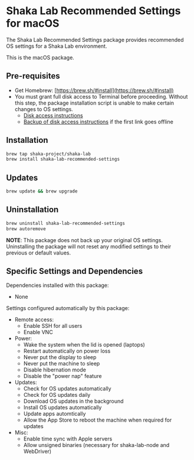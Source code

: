 # Shaka Lab Recommended Settings for macOS

The Shaka Lab Recommended Settings package provides recommended OS settings for
a Shaka Lab environment.

This is the macOS package.

## Pre-requisites

 - Get Homebrew: [https://brew.sh/#install](https://brew.sh/#install)
 - You must grant full disk access to Terminal before proceeding.  Without this
   step, the package installation script is unable to make certain changes to
   OS settings.
   - [Disk access instructions](https://www.alfredapp.com/help/troubleshooting/indexing/terminal-full-disk-access/)
   - [Backup of disk access instructions](https://web.archive.org/web/20221216173704/https://www.alfredapp.com/help/troubleshooting/indexing/terminal-full-disk-access/) if the first link goes offline

## Installation

```sh
brew tap shaka-project/shaka-lab
brew install shaka-lab-recommended-settings
```

## Updates

```sh
brew update && brew upgrade
```

## Uninstallation

```sh
brew uninstall shaka-lab-recommended-settings
brew autoremove
```

**NOTE**: This package does not back up your original OS settings.
Uninstalling the package will not reset any modified settings to their previous
or default values.

## Specific Settings and Dependencies

Dependencies installed with this package:
 - None

Settings configured automatically by this package:
 - Remote access:
   - Enable SSH for all users
   - Enable VNC
 - Power:
   - Wake the system when the lid is opened (laptops)
   - Restart automatically on power loss
   - Never put the display to sleep
   - Never put the machine to sleep
   - Disable hibernation mode
   - Disable the "power nap" feature
 - Updates:
   - Check for OS updates automatically
   - Check for OS updates daily
   - Download OS updates in the background
   - Install OS updates automatically
   - Update apps automtically
   - Allow the App Store to reboot the machine when required for updates
 - Misc:
   - Enable time sync with Apple servers
   - Allow unsigned binaries (necessary for shaka-lab-node and WebDriver)
